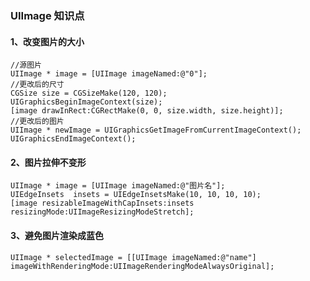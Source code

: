 ### UIImage 知识点

#### 1、改变图片的大小        

```objc
//源图片
UIImage * image = [UIImage imageNamed:@"0"];
//更改后的尺寸
CGSize size = CGSizeMake(120, 120);
UIGraphicsBeginImageContext(size);
[image drawInRect:CGRectMake(0, 0, size.width, size.height)];
//更改后的图片
UIImage * newImage = UIGraphicsGetImageFromCurrentImageContext();
UIGraphicsEndImageContext();
```
#### 2、图片拉伸不变形

```objc
UIImage * image = [UIImage imageNamed:@"图片名"];
UIEdgeInsets  insets = UIEdgeInsetsMake(10, 10, 10, 10);
[image resizableImageWithCapInsets:insets resizingMode:UIImageResizingModeStretch];
```
#### 3、避免图片渲染成蓝色

```objc
UIImage * selectedImage = [[UIImage imageNamed:@"name"] imageWithRenderingMode:UIImageRenderingModeAlwaysOriginal];
```
